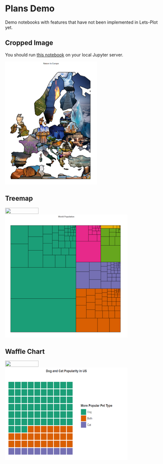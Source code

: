 ﻿# Plans Demo

Demo notebooks with features that have not been implemented in Lets-Plot yet.

## Cropped Image

You should run [this notebook](geom_crop.ipynb) on your local Jupyter server.

<img src="preview/geom_crop.png" alt="Nature in Europe" width="300" height="400">

## Treemap

<a href="https://nbviewer.jupyter.org/github/HIL-HK/lets-plot-examples/blob/master/plans/geom_treemap.ipynb" target="_blank"> 
  <img src="https://raw.githubusercontent.com/jupyter/design/master/logos/Badges/nbviewer_badge.png" width="109" height="20">
</a>

<img src="preview/geom_treemap.png" alt="World Population" width="400" height="400">

## Waffle Chart

<a href="https://nbviewer.jupyter.org/github/HIL-HK/lets-plot-examples/blob/master/plans/geom_waffle.ipynb" target="_blank"> 
  <img src="https://raw.githubusercontent.com/jupyter/design/master/logos/Badges/nbviewer_badge.png" width="109" height="20">
</a>

<img src="preview/geom_waffle.png" alt="Waffle Chart" width="400" height="300">